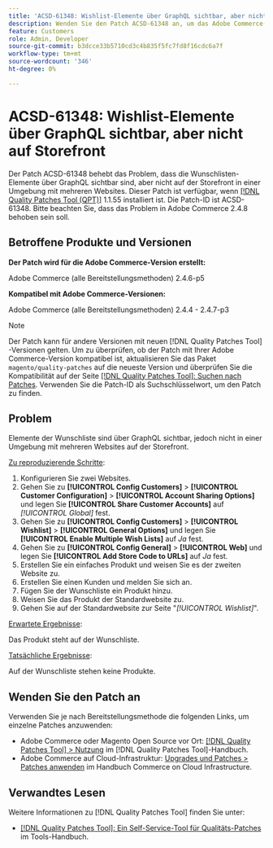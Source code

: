 ```yaml
---
title: 'ACSD-61348: Wishlist-Elemente über GraphQL sichtbar, aber nicht auf Storefront'
description: Wenden Sie den Patch ACSD-61348 an, um das Adobe Commerce-Problem zu beheben, bei dem die Elemente der Wunschliste über GraphQL sichtbar sind, aber nicht in einer Umgebung mit mehreren Websites auf der Storefront.
feature: Customers
role: Admin, Developer
source-git-commit: b3dcce33b5710cd3c4b835f5fc7fd8f16cdc6a7f
workflow-type: tm+mt
source-wordcount: '346'
ht-degree: 0%

---
```


# ACSD-61348: Wishlist-Elemente über GraphQL sichtbar, aber nicht auf Storefront

Der Patch ACSD-61348 behebt das Problem, dass die Wunschlisten-Elemente über GraphQL sichtbar sind, aber nicht auf der Storefront in einer Umgebung mit mehreren Websites. Dieser Patch ist verfügbar, wenn [[!DNL Quality Patches Tool (QPT)]](/help/tools/quality-patches-tool/quality-patches-tool-to-self-serve-quality-patches.md) 1.1.55 installiert ist. Die Patch-ID ist ACSD-61348. Bitte beachten Sie, dass das Problem in Adobe Commerce 2.4.8 behoben sein soll.

## Betroffene Produkte und Versionen

**Der Patch wird für die Adobe Commerce-Version erstellt:**

Adobe Commerce (alle Bereitstellungsmethoden) 2.4.6-p5

**Kompatibel mit Adobe Commerce-Versionen:**

Adobe Commerce (alle Bereitstellungsmethoden) 2.4.4 - 2.4.7-p3

>[!NOTE]
>
>Der Patch kann für andere Versionen mit neuen [!DNL Quality Patches Tool] -Versionen gelten. Um zu überprüfen, ob der Patch mit Ihrer Adobe Commerce-Version kompatibel ist, aktualisieren Sie das Paket `magento/quality-patches` auf die neueste Version und überprüfen Sie die Kompatibilität auf der Seite [[!DNL Quality Patches Tool]: Suchen nach Patches](https://experienceleague.adobe.com/tools/commerce-quality-patches/index.html). Verwenden Sie die Patch-ID als Suchschlüsselwort, um den Patch zu finden.

## Problem

Elemente der Wunschliste sind über GraphQL sichtbar, jedoch nicht in einer Umgebung mit mehreren Websites auf der Storefront.

<u>Zu reproduzierende Schritte</u>:

1. Konfigurieren Sie zwei Websites.
1. Gehen Sie zu **[!UICONTROL Config Customers]** > **[!UICONTROL Customer Configuration]** > **[!UICONTROL Account Sharing Options]** und legen Sie **[!UICONTROL Share Customer Accounts]** auf *[!UICONTROL Global]* fest.
1. Gehen Sie zu **[!UICONTROL Config Customers]** > **[!UICONTROL Wishlist]** > **[!UICONTROL General Options]** und legen Sie **[!UICONTROL Enable Multiple Wish Lists]** auf *Ja* fest.
1. Gehen Sie zu **[!UICONTROL Config General]** > **[!UICONTROL Web]** und legen Sie **[!UICONTROL Add Store Code to URLs]** auf *Ja* fest.
1. Erstellen Sie ein einfaches Produkt und weisen Sie es der zweiten Website zu.
1. Erstellen Sie einen Kunden und melden Sie sich an.
1. Fügen Sie der Wunschliste ein Produkt hinzu.
1. Weisen Sie das Produkt der Standardwebsite zu.
1. Gehen Sie auf der Standardwebsite zur Seite &quot;*[!UICONTROL Wishlist]*&quot;.

<u>Erwartete Ergebnisse</u>:

Das Produkt steht auf der Wunschliste.

<u>Tatsächliche Ergebnisse</u>:

Auf der Wunschliste stehen keine Produkte.

## Wenden Sie den Patch an

Verwenden Sie je nach Bereitstellungsmethode die folgenden Links, um einzelne Patches anzuwenden:

* Adobe Commerce oder Magento Open Source vor Ort: [[!DNL Quality Patches Tool] > Nutzung](/help/tools/quality-patches-tool/usage.md) im [!DNL Quality Patches Tool]-Handbuch.
* Adobe Commerce auf Cloud-Infrastruktur: [Upgrades und Patches > Patches anwenden](https://experienceleague.adobe.com/docs/commerce-cloud-service/user-guide/develop/upgrade/apply-patches.html) im Handbuch Commerce on Cloud Infrastructure.

## Verwandtes Lesen

Weitere Informationen zu [!DNL Quality Patches Tool] finden Sie unter:

* [[!DNL Quality Patches Tool]: Ein Self-Service-Tool für Qualitäts-Patches](/help/tools/quality-patches-tool/quality-patches-tool-to-self-serve-quality-patches.md) im Tools-Handbuch.
